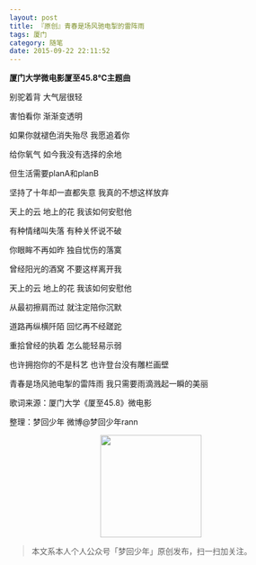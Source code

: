 ```yaml
---
layout: post
title: 『原创』青春是场风驰电掣的雷阵雨
tags: 厦门
category: 随笔
date: 2015-09-22 22:11:52
---
```


**厦门大学微电影厦至45.8℃主题曲**

别驼着背 大气层很轻

害怕看你 渐渐变透明 

如果你就褪色消失殆尽 我愿追着你 

给你氧气 如今我没有选择的余地 

但生活需要planA和planB 

坚持了十年却一直都失意 我真的不想这样放弃 

天上的云 地上的花 我该如何安慰他 

有种情绪叫失落 有种关怀说不破 

你眼眸不再如昨 独自忧伤的落寞 

曾经阳光的酒窝 不要这样离开我 

天上的云 地上的花 我该如何安慰他 

从最初擦肩而过 就注定陪你沉默 

道路再纵横阡陌 回忆再不经蹉跎 

重拾曾经的执着 怎么能轻易示弱 

也许拥抱你的不是科艺 也许登台没有雕栏画壁 

青春是场风驰电掣的雷阵雨 我只需要雨滴溅起一瞬的美丽

歌词来源：厦门大学《厦至45.8》微电影

整理：梦回少年 微博@梦回少年rann

<div align="center">
<img src="https://chucheng92.github.io/assets/img/qrcode.png" width="180" height="182" />
</div>

> 本文系本人个人公众号「梦回少年」原创发布，扫一扫加关注。